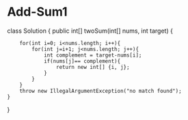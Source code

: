 # Add-Sum1
class Solution {
    public int[] twoSum(int[] nums, int target) {
        
        for(int i=0; i<nums.length; i++){
            for(int j=i+1; j<nums.length; j++){
                int complement = target-nums[i];
                if(nums[j]== complement){
                    return new int[] {i, j};
                }
            }
        }
        throw new IllegalArgumentException("no match found");
    }
}

